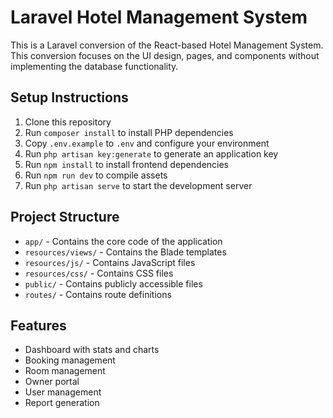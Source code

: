 
# Laravel Hotel Management System

This is a Laravel conversion of the React-based Hotel Management System. This conversion focuses on the UI design, pages, and components without implementing the database functionality.

## Setup Instructions

1. Clone this repository
2. Run `composer install` to install PHP dependencies
3. Copy `.env.example` to `.env` and configure your environment
4. Run `php artisan key:generate` to generate an application key
5. Run `npm install` to install frontend dependencies
6. Run `npm run dev` to compile assets
7. Run `php artisan serve` to start the development server

## Project Structure

- `app/` - Contains the core code of the application
- `resources/views/` - Contains the Blade templates
- `resources/js/` - Contains JavaScript files
- `resources/css/` - Contains CSS files
- `public/` - Contains publicly accessible files
- `routes/` - Contains route definitions

## Features

- Dashboard with stats and charts
- Booking management
- Room management
- Owner portal
- User management
- Report generation
